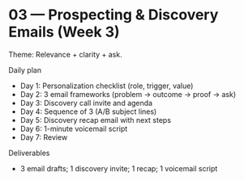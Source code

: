 # 03 — Prospecting & Discovery Emails (Week 3)

Theme: Relevance + clarity + ask.

Daily plan
- Day 1: Personalization checklist (role, trigger, value)
- Day 2: 3 email frameworks (problem → outcome → proof → ask)
- Day 3: Discovery call invite and agenda
- Day 4: Sequence of 3 (A/B subject lines)
- Day 5: Discovery recap email with next steps
- Day 6: 1-minute voicemail script
- Day 7: Review

Deliverables
- 3 email drafts; 1 discovery invite; 1 recap; 1 voicemail script
